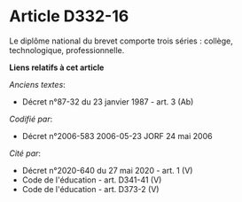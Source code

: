 # Article D332-16

Le diplôme national du brevet comporte trois séries : collège, technologique, professionnelle.

**Liens relatifs à cet article**

_Anciens textes_:

  - Décret n°87-32 du 23 janvier 1987 - art. 3 (Ab)

_Codifié par_:

  - Décret n°2006-583 2006-05-23 JORF 24 mai 2006

_Cité par_:

  - Décret n°2020-640 du 27 mai 2020 - art. 1 (V)
  - Code de l'éducation - art. D341-41 (V)
  - Code de l'éducation - art. D373-2 (V)

